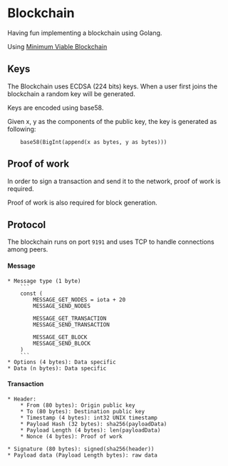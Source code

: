 # Blockchain
Having fun implementing a blockchain using Golang.

Using [Minimum Viable Blockchain](https://artsec.hackpad.com/Blockchains-and-Bitcoins-mR2wlQ4KbVQ)

## Keys

The Blockchain uses ECDSA (224 bits) keys. 
When a user first joins the blockchain a random key will be generated.

Keys are encoded using base58.

Given x, y as the components of the public key, the key is generated as following:

```
	base58(BigInt(append(x as bytes, y as bytes)))
```

## Proof of work
In order to sign a transaction and send it to the network, proof of work is required. 

Proof of work is also required for block generation.

## Protocol

The blockchain runs on port `9191` and uses TCP to handle connections among peers.

#### Message

	* Message type (1 byte)
		```
		const (
			MESSAGE_GET_NODES = iota + 20
			MESSAGE_SEND_NODES

			MESSAGE_GET_TRANSACTION
			MESSAGE_SEND_TRANSACTION

			MESSAGE_GET_BLOCK
			MESSAGE_SEND_BLOCK
		)
		```
	* Options (4 bytes): Data specific
	* Data (n bytes): Data specific

#### Transaction
	
	* Header: 
		* From (80 bytes): Origin public key
		* To (80 bytes): Destination public key
		* Timestamp (4 bytes): int32 UNIX timestamp
	 	* Payload Hash (32 bytes): sha256(payloadData)
		* Payload Length (4 bytes): len(payloadData)
		* Nonce (4 bytes): Proof of work

	* Signature (80 bytes): signed(sha256(header))
	* Payload data (Payload Length bytes): raw data

